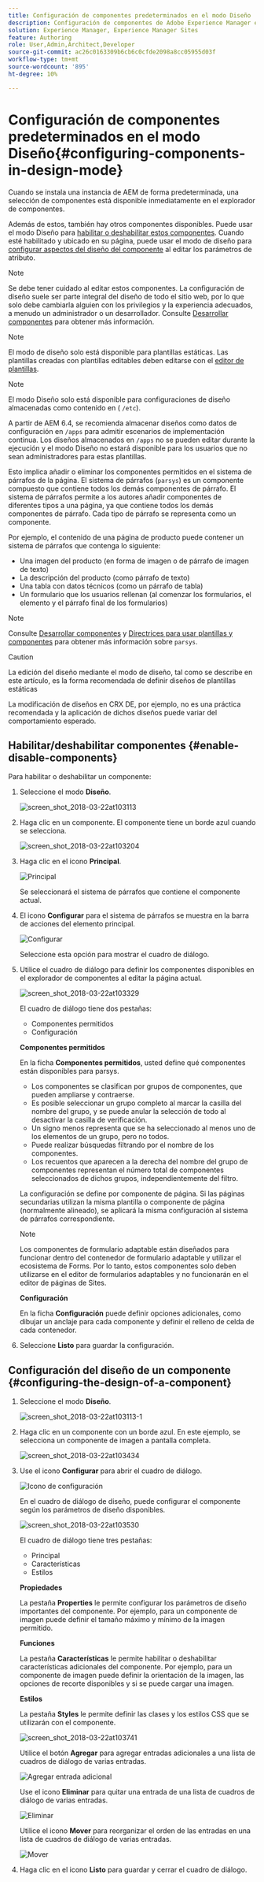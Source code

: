 ```yaml
---
title: Configuración de componentes predeterminados en el modo Diseño
description: Configuración de componentes de Adobe Experience Manager en el modo Diseño.
solution: Experience Manager, Experience Manager Sites
feature: Authoring
role: User,Admin,Architect,Developer
source-git-commit: ac26c0163309b6cb6c0cfde2098a8cc05955d03f
workflow-type: tm+mt
source-wordcount: '895'
ht-degree: 10%

---
```


# Configuración de componentes predeterminados en el modo Diseño{#configuring-components-in-design-mode}

Cuando se instala una instancia de AEM de forma predeterminada, una selección de componentes está disponible inmediatamente en el explorador de componentes.

Además de estos, también hay otros componentes disponibles. Puede usar el modo Diseño para [habilitar o deshabilitar estos componentes](#enable-disable-components). Cuando esté habilitado y ubicado en su página, puede usar el modo de diseño para [configurar aspectos del diseño del componente](#configuring-the-design-of-a-component) al editar los parámetros de atributo.

>[!NOTE]
>
>Se debe tener cuidado al editar estos componentes. La configuración de diseño suele ser parte integral del diseño de todo el sitio web, por lo que solo debe cambiarla alguien con los privilegios y la experiencia adecuados, a menudo un administrador o un desarrollador. Consulte [Desarrollar componentes](/help/sites-developing/components.md) para obtener más información.

>[!NOTE]
>
>El modo de diseño solo está disponible para plantillas estáticas. Las plantillas creadas con plantillas editables deben editarse con el [editor de plantillas](/help/sites-authoring/templates.md).

>[!NOTE]
>
>El modo Diseño solo está disponible para configuraciones de diseño almacenadas como contenido en ( `/etc`).
>
>A partir de AEM 6.4, se recomienda almacenar diseños como datos de configuración en `/apps` para admitir escenarios de implementación continua. Los diseños almacenados en `/apps` no se pueden editar durante la ejecución y el modo Diseño no estará disponible para los usuarios que no sean administradores para estas plantillas.

Esto implica añadir o eliminar los componentes permitidos en el sistema de párrafos de la página. El sistema de párrafos (`parsys`) es un componente compuesto que contiene todos los demás componentes de párrafo. El sistema de párrafos permite a los autores añadir componentes de diferentes tipos a una página, ya que contiene todos los demás componentes de párrafo. Cada tipo de párrafo se representa como un componente.

Por ejemplo, el contenido de una página de producto puede contener un sistema de párrafos que contenga lo siguiente:

* Una imagen del producto (en forma de imagen o de párrafo de imagen de texto)
* La descripción del producto (como párrafo de texto)
* Una tabla con datos técnicos (como un párrafo de tabla)
* Un formulario que los usuarios rellenan (al comenzar los formularios, el elemento y el párrafo final de los formularios)

>[!NOTE]
>
>Consulte [Desarrollar componentes](/help/sites-developing/components.md) y [Directrices para usar plantillas y componentes](/help/sites-developing/dev-guidelines-bestpractices.md#guidelines-for-using-templates-and-components) para obtener más información sobre `parsys`.

>[!CAUTION]
>
>La edición del diseño mediante el modo de diseño, tal como se describe en este artículo, es la forma recomendada de definir diseños de plantillas estáticas
>
>La modificación de diseños en CRX DE, por ejemplo, no es una práctica recomendada y la aplicación de dichos diseños puede variar del comportamiento esperado.

## Habilitar/deshabilitar componentes {#enable-disable-components}

Para habilitar o deshabilitar un componente:

1. Seleccione el modo **Diseño**.

   ![screen_shot_2018-03-22at103113](assets/screen_shot_2018-03-22at103113.png)

1. Haga clic en un componente. El componente tiene un borde azul cuando se selecciona.

   ![screen_shot_2018-03-22at103204](assets/screen_shot_2018-03-22at103204.png)

1. Haga clic en el icono **Principal**.

   ![Principal](do-not-localize/screen_shot_2018-03-22at103204.png)

   Se seleccionará el sistema de párrafos que contiene el componente actual.

1. El icono **Configurar** para el sistema de párrafos se muestra en la barra de acciones del elemento principal.

   ![Configurar](do-not-localize/screen_shot_2018-03-22at103256.png)

   Seleccione esta opción para mostrar el cuadro de diálogo.

1. Utilice el cuadro de diálogo para definir los componentes disponibles en el explorador de componentes al editar la página actual.

   ![screen_shot_2018-03-22at103329](assets/screen_shot_2018-03-22at103329.png)

   El cuadro de diálogo tiene dos pestañas:

   * Componentes permitidos
   * Configuración

   **Componentes permitidos**

   En la ficha **Componentes permitidos**, usted define qué componentes están disponibles para parsys.

   * Los componentes se clasifican por grupos de componentes, que pueden ampliarse y contraerse.
   * Es posible seleccionar un grupo completo al marcar la casilla del nombre del grupo, y se puede anular la selección de todo al desactivar la casilla de verificación.
   * Un signo menos representa que se ha seleccionado al menos uno de los elementos de un grupo, pero no todos.
   * Puede realizar búsquedas filtrando por el nombre de los componentes.
   * Los recuentos que aparecen a la derecha del nombre del grupo de componentes representan el número total de componentes seleccionados de dichos grupos, independientemente del filtro.

   La configuración se define por componente de página. Si las páginas secundarias utilizan la misma plantilla o componente de página (normalmente alineado), se aplicará la misma configuración al sistema de párrafos correspondiente.

   >[!NOTE]
   >
   >Los componentes de formulario adaptable están diseñados para funcionar dentro del contenedor de formulario adaptable y utilizar el ecosistema de Forms. Por lo tanto, estos componentes solo deben utilizarse en el editor de formularios adaptables y no funcionarán en el editor de páginas de Sites.

   **Configuración**

   En la ficha **Configuración** puede definir opciones adicionales, como dibujar un anclaje para cada componente y definir el relleno de celda de cada contenedor.

1. Seleccione **Listo** para guardar la configuración.

## Configuración del diseño de un componente {#configuring-the-design-of-a-component}

1. Seleccione el modo **Diseño**.

   ![screen_shot_2018-03-22at103113-1](assets/screen_shot_2018-03-22at103113-1.png)

1. Haga clic en un componente con un borde azul. En este ejemplo, se selecciona un componente de imagen a pantalla completa.

   ![screen_shot_2018-03-22at103434](assets/screen_shot_2018-03-22at103434.png)

1. Use el icono **Configurar** para abrir el cuadro de diálogo.

   ![Icono de configuración](do-not-localize/screen_shot_2018-03-22at103256-1.png)

   En el cuadro de diálogo de diseño, puede configurar el componente según los parámetros de diseño disponibles.

   ![screen_shot_2018-03-22at103530](assets/screen_shot_2018-03-22at103530.png)

   El cuadro de diálogo tiene tres pestañas:

   * Principal
   * Características
   * Estilos

   **Propiedades**

   La pestaña **Properties** le permite configurar los parámetros de diseño importantes del componente. Por ejemplo, para un componente de imagen puede definir el tamaño máximo y mínimo de la imagen permitido.

   **Funciones**

   La pestaña **Características** le permite habilitar o deshabilitar características adicionales del componente. Por ejemplo, para un componente de imagen puede definir la orientación de la imagen, las opciones de recorte disponibles y si se puede cargar una imagen.

   **Estilos**

   La pestaña **Styles** le permite definir las clases y los estilos CSS que se utilizarán con el componente.

   ![screen_shot_2018-03-22at103741](assets/screen_shot_2018-03-22at103741.png)

   Utilice el botón **Agregar** para agregar entradas adicionales a una lista de cuadros de diálogo de varias entradas.

   ![Agregar entrada adicional](assets/chlimage_1-94.png)

   Use el icono **Eliminar** para quitar una entrada de una lista de cuadros de diálogo de varias entradas.

   ![Eliminar](do-not-localize/screen_shot_2018-03-22at103809.png)

   Utilice el icono **Mover** para reorganizar el orden de las entradas en una lista de cuadros de diálogo de varias entradas.

   ![Mover](do-not-localize/screen_shot_2018-03-22at103816.png)

1. Haga clic en el icono **Listo** para guardar y cerrar el cuadro de diálogo.

